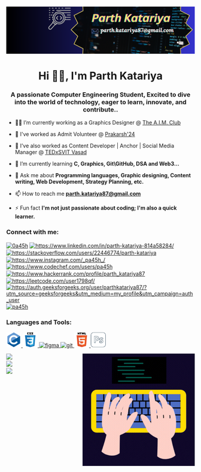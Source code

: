 ![](https://github.com/pa45h/pa45h/blob/main/GitHubBg.png)</br>

<h1 align="center">Hi 🙋‍♂️, I'm Parth Katariya</h1>
<h3 align="center">A passionate Computer Engineering Student, Excited to dive into the world of technology, eager to learn, innovate, and contribute..</h3>



- 👨‍💻 I’m currently working as a Graphics Designer @ [The A.I.M. Club](https://www.linkedin.com/company/theaimclub/mycompany/)

- 👯 I've worked as Admit Volunteer @ [Prakarsh'24](https://www.prakarsh.org/)

- 📝 I’ve also worked as Content Developer | Anchor | Social Media Manager @ [TEDxSVIT Vasad](https://www.linkedin.com/company/tedxsvit-vasad/)

- 🌱 I’m currently learning **C, Graphics, Git\GitHub, DSA and Web3...**

- 💬 Ask me about **Programming languages, Graphic designing, Content writing, Web Development, Strategy Planning, etc.**

- 📫 How to reach me **parth.katariya87@gmail.com**

- ⚡ Fun fact **I'm not just passionate about coding; I'm also a quick learner.**



<h3 align="left">Connect with me:</h3>
<p align="left">
<a href="https://twitter.com/0a45h" target="blank"><img align="center" src="https://raw.githubusercontent.com/rahuldkjain/github-profile-readme-generator/master/src/images/icons/Social/twitter.svg" alt="0a45h" height="30" width="40" /></a>
<a href="https://linkedin.com/in/https://www.linkedin.com/in/parth-katariya-814a58284/" target="blank"><img align="center" src="https://raw.githubusercontent.com/rahuldkjain/github-profile-readme-generator/master/src/images/icons/Social/linked-in-alt.svg" alt="https://www.linkedin.com/in/parth-katariya-814a58284/" height="30" width="40" /></a>
<a href="https://stackoverflow.com/users/https://stackoverflow.com/users/22446774/parth-katariya" target="blank"><img align="center" src="https://raw.githubusercontent.com/rahuldkjain/github-profile-readme-generator/master/src/images/icons/Social/stack-overflow.svg" alt="https://stackoverflow.com/users/22446774/parth-katariya" height="30" width="40" /></a>
<a href="https://instagram.com/https://www.instagram.com/_pa45h_/" target="blank"><img align="center" src="https://raw.githubusercontent.com/rahuldkjain/github-profile-readme-generator/master/src/images/icons/Social/instagram.svg" alt="https://www.instagram.com/_pa45h_/" height="30" width="40" /></a>
<a href="https://www.codechef.com/users/https://www.codechef.com/users/pa45h" target="blank"><img align="center" src="https://cdn.jsdelivr.net/npm/simple-icons@3.1.0/icons/codechef.svg" alt="https://www.codechef.com/users/pa45h" height="30" width="40" /></a>
<a href="https://www.hackerrank.com/https://www.hackerrank.com/profile/parth_katariya87" target="blank"><img align="center" src="https://raw.githubusercontent.com/rahuldkjain/github-profile-readme-generator/master/src/images/icons/Social/hackerrank.svg" alt="https://www.hackerrank.com/profile/parth_katariya87" height="30" width="40" /></a>
<a href="https://www.leetcode.com/https://leetcode.com/user1798qf/" target="blank"><img align="center" src="https://raw.githubusercontent.com/rahuldkjain/github-profile-readme-generator/master/src/images/icons/Social/leet-code.svg" alt="https://leetcode.com/user1798qf/" height="30" width="40" /></a>
<a href="https://auth.geeksforgeeks.org/user/https://auth.geeksforgeeks.org/user/parthkatariya87/?utm_source=geeksforgeeks&utm_medium=my_profile&utm_campaign=auth_user" target="blank"><img align="center" src="https://raw.githubusercontent.com/rahuldkjain/github-profile-readme-generator/master/src/images/icons/Social/geeks-for-geeks.svg" alt="https://auth.geeksforgeeks.org/user/parthkatariya87/?utm_source=geeksforgeeks&utm_medium=my_profile&utm_campaign=auth_user" height="30" width="40" /></a>
<a href="https://discord.gg/pa45h" target="blank"><img align="center" src="https://raw.githubusercontent.com/rahuldkjain/github-profile-readme-generator/master/src/images/icons/Social/discord.svg" alt="pa45h" height="30" width="40" /></a>
</p>


<h3 align="left">Languages and Tools:</h3>
<p align="left"> <a href="https://www.cprogramming.com/" target="_blank" rel="noreferrer"> <img src="https://raw.githubusercontent.com/devicons/devicon/master/icons/c/c-original.svg" alt="c" width="40" height="40"/> </a> <a href="https://www.w3schools.com/css/" target="_blank" rel="noreferrer"> <img src="https://raw.githubusercontent.com/devicons/devicon/master/icons/css3/css3-original-wordmark.svg" alt="css3" width="40" height="40"/> </a> <a href="https://www.figma.com/" target="_blank" rel="noreferrer"> <img src="https://www.vectorlogo.zone/logos/figma/figma-icon.svg" alt="figma" width="40" height="40"/> </a> <a href="https://git-scm.com/" target="_blank" rel="noreferrer"> <img src="https://www.vectorlogo.zone/logos/git-scm/git-scm-icon.svg" alt="git" width="40" height="40"/> </a> <a href="https://www.w3.org/html/" target="_blank" rel="noreferrer"> <img src="https://raw.githubusercontent.com/devicons/devicon/master/icons/html5/html5-original-wordmark.svg" alt="html5" width="40" height="40"/> </a> <a href="https://www.photoshop.com/en" target="_blank" rel="noreferrer"> <img src="https://raw.githubusercontent.com/devicons/devicon/master/icons/photoshop/photoshop-line.svg" alt="photoshop" width="40" height="40"/> </a> </p>

<img align="right" width="300" src="https://github.com/pa45h/pa45h/blob/main/GitHubGif.gif">



![](https://github-readme-stats.vercel.app/api?username=pa45h&theme=radical&hide_border=false&include_all_commits=false&count_private=false)<br/>
![](https://github-readme-streak-stats.herokuapp.com/?user=pa45h&theme=radical&hide_border=false)<br/>
![](https://github-readme-stats.vercel.app/api/top-langs/?username=pa45h&theme=radical&hide_border=false&include_all_commits=false&count_private=false&layout=compact)
